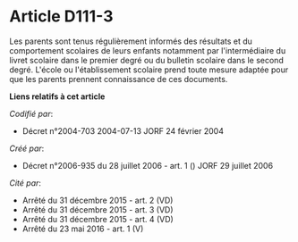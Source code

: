 # Article D111-3

Les parents sont tenus régulièrement informés des résultats et du comportement scolaires de leurs enfants notamment par
l'intermédiaire du livret scolaire dans le premier degré ou du bulletin scolaire dans le second degré. L'école ou
l'établissement scolaire prend toute mesure adaptée pour que les parents prennent connaissance de ces documents.

**Liens relatifs à cet article**

_Codifié par_:

  - Décret n°2004-703 2004-07-13 JORF 24 février 2004

_Créé par_:

  - Décret n°2006-935 du 28 juillet 2006 - art. 1 () JORF 29 juillet 2006

_Cité par_:

  - Arrêté du 31 décembre 2015 - art. 2 (VD)
  - Arrêté du 31 décembre 2015 - art. 3 (VD)
  - Arrêté du 31 décembre 2015 - art. 4 (VD)
  - Arrêté du 23 mai 2016 - art. 1 (V)

